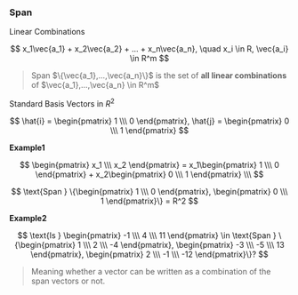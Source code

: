 ### Span

Linear Combinations

$$
    x_1\vec{a_1} + x_2\vec{a_2} + ... + x_n\vec{a_n}, \quad x_i \in R, \vec{a_i} \in R^m
$$

> Span $\{\vec{a_1},...,\vec{a_n}\}$ is the set of **all linear combinations** of $\vec{a_1},...,\vec{a_n} \in R^m$ 

Standard Basis Vectors in $R^2$

$$
    \hat{i} = \begin{pmatrix} 1 \\\ 0 \end{pmatrix},
    \hat{j} = \begin{pmatrix} 0 \\\ 1 \end{pmatrix} 
$$

**Example1**

$$
     \begin{pmatrix} x_1 \\\ x_2 \end{pmatrix} = x_1\begin{pmatrix} 1 \\\ 0 \end{pmatrix} +  x_2\begin{pmatrix} 0 \\\ 1 \end{pmatrix} \\\
$$

$$
    \text{Span } \{\begin{pmatrix} 1 \\\ 0 \end{pmatrix}, \begin{pmatrix} 0 \\\ 1 \end{pmatrix}\} = R^2
$$  

**Example2**

$$
    \text{Is } \begin{pmatrix} -1 \\\ 4 \\\ 11 \end{pmatrix} \in \text{Span } \{\begin{pmatrix} 1 \\\ 2 \\\ -4 \end{pmatrix}, \begin{pmatrix} -3 \\\ -5 \\\ 13 \end{pmatrix}, \begin{pmatrix} 2 \\\ -1 \\\ -12 \end{pmatrix}\}?
$$
> Meaning whether a vector can be written as a combination of the span vectors or not.

